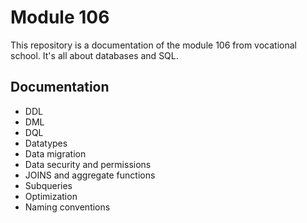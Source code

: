 # Module 106

This repository is a documentation of the module 106 from vocational school. It's all about databases and SQL.

## Documentation

- DDL
- DML
- DQL
- Datatypes
- Data migration
- Data security and permissions
- JOINS and aggregate functions
- Subqueries
- Optimization
- Naming conventions
